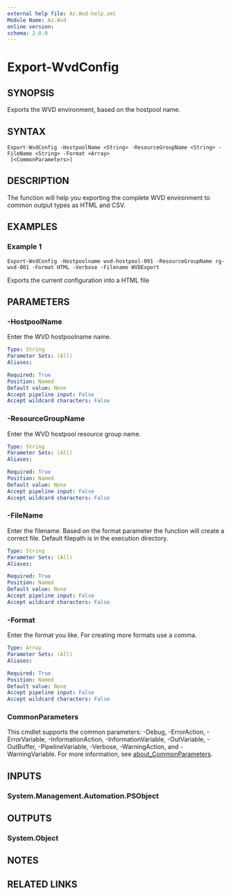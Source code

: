 ```yaml
---
external help file: Az.Wvd-help.xml
Module Name: Az.Wvd
online version:
schema: 2.0.0
---
```


# Export-WvdConfig

## SYNOPSIS
Exports the WVD environment, based on the hostpool name.

## SYNTAX

```
Export-WvdConfig -HostpoolName <String> -ResourceGroupName <String> -FileName <String> -Format <Array>
 [<CommonParameters>]
```

## DESCRIPTION
The function will help you exporting the complete WVD environment to common output types as HTML and CSV.

## EXAMPLES

### Example 1
```
Export-WvdConfig -Hostpoolname wvd-hostpool-001 -ResourceGroupName rg-wvd-001 -Format HTML -Verbose -Filename WVDExport
```

Exports the current configuration into a HTML file

## PARAMETERS

### -HostpoolName
Enter the WVD hostpoolname name.

```yaml
Type: String
Parameter Sets: (All)
Aliases:

Required: True
Position: Named
Default value: None
Accept pipeline input: False
Accept wildcard characters: False
```

### -ResourceGroupName
Enter the WVD hostpool resource group name.

```yaml
Type: String
Parameter Sets: (All)
Aliases:

Required: True
Position: Named
Default value: None
Accept pipeline input: False
Accept wildcard characters: False
```

### -FileName
Enter the filename. Based on the format parameter the function will create a correct file. Default filepath is in the execution directory.

```yaml
Type: String
Parameter Sets: (All)
Aliases:

Required: True
Position: Named
Default value: None
Accept pipeline input: False
Accept wildcard characters: False
```

### -Format
Enter the format you like. For creating more formats use a comma.

```yaml
Type: Array
Parameter Sets: (All)
Aliases:

Required: True
Position: Named
Default value: None
Accept pipeline input: False
Accept wildcard characters: False
```

### CommonParameters
This cmdlet supports the common parameters: -Debug, -ErrorAction, -ErrorVariable, -InformationAction, -InformationVariable, -OutVariable, -OutBuffer, -PipelineVariable, -Verbose, -WarningAction, and -WarningVariable. For more information, see [about_CommonParameters](http://go.microsoft.com/fwlink/?LinkID=113216).

## INPUTS

### System.Management.Automation.PSObject
## OUTPUTS

### System.Object
## NOTES

## RELATED LINKS
